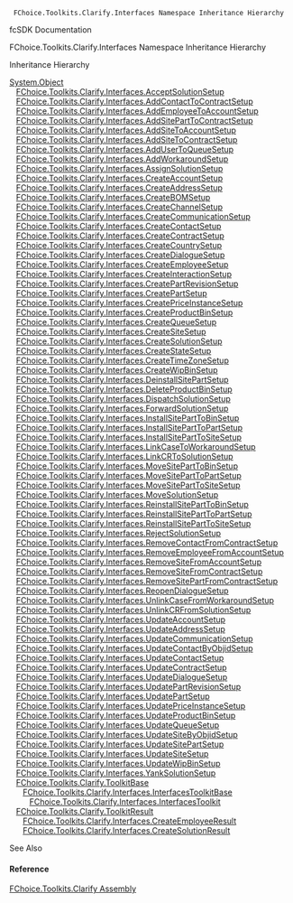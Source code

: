 ﻿     FChoice.Toolkits.Clarify.Interfaces Namespace Inheritance Hierarchy                                                   

fcSDK Documentation

FChoice.Toolkits.Clarify.Interfaces Namespace Inheritance Hierarchy

Inheritance Hierarchy

[System.Object](#)  
   [FChoice.Toolkits.Clarify.Interfaces.AcceptSolutionSetup](FChoice.Toolkits.Clarify~FChoice.Toolkits.Clarify.Interfaces.AcceptSolutionSetup.md)  
   [FChoice.Toolkits.Clarify.Interfaces.AddContactToContractSetup](FChoice.Toolkits.Clarify~FChoice.Toolkits.Clarify.Interfaces.AddContactToContractSetup.md)  
   [FChoice.Toolkits.Clarify.Interfaces.AddEmployeeToAccountSetup](FChoice.Toolkits.Clarify~FChoice.Toolkits.Clarify.Interfaces.AddEmployeeToAccountSetup.md)  
   [FChoice.Toolkits.Clarify.Interfaces.AddSitePartToContractSetup](FChoice.Toolkits.Clarify~FChoice.Toolkits.Clarify.Interfaces.AddSitePartToContractSetup.md)  
   [FChoice.Toolkits.Clarify.Interfaces.AddSiteToAccountSetup](FChoice.Toolkits.Clarify~FChoice.Toolkits.Clarify.Interfaces.AddSiteToAccountSetup.md)  
   [FChoice.Toolkits.Clarify.Interfaces.AddSiteToContractSetup](FChoice.Toolkits.Clarify~FChoice.Toolkits.Clarify.Interfaces.AddSiteToContractSetup.md)  
   [FChoice.Toolkits.Clarify.Interfaces.AddUserToQueueSetup](FChoice.Toolkits.Clarify~FChoice.Toolkits.Clarify.Interfaces.AddUserToQueueSetup.md)  
   [FChoice.Toolkits.Clarify.Interfaces.AddWorkaroundSetup](FChoice.Toolkits.Clarify~FChoice.Toolkits.Clarify.Interfaces.AddWorkaroundSetup.md)  
   [FChoice.Toolkits.Clarify.Interfaces.AssignSolutionSetup](FChoice.Toolkits.Clarify~FChoice.Toolkits.Clarify.Interfaces.AssignSolutionSetup.md)  
   [FChoice.Toolkits.Clarify.Interfaces.CreateAccountSetup](FChoice.Toolkits.Clarify~FChoice.Toolkits.Clarify.Interfaces.CreateAccountSetup.md)  
   [FChoice.Toolkits.Clarify.Interfaces.CreateAddressSetup](FChoice.Toolkits.Clarify~FChoice.Toolkits.Clarify.Interfaces.CreateAddressSetup.md)  
   [FChoice.Toolkits.Clarify.Interfaces.CreateBOMSetup](FChoice.Toolkits.Clarify~FChoice.Toolkits.Clarify.Interfaces.CreateBOMSetup.md)  
   [FChoice.Toolkits.Clarify.Interfaces.CreateChannelSetup](FChoice.Toolkits.Clarify~FChoice.Toolkits.Clarify.Interfaces.CreateChannelSetup.md)  
   [FChoice.Toolkits.Clarify.Interfaces.CreateCommunicationSetup](FChoice.Toolkits.Clarify~FChoice.Toolkits.Clarify.Interfaces.CreateCommunicationSetup.md)  
   [FChoice.Toolkits.Clarify.Interfaces.CreateContactSetup](FChoice.Toolkits.Clarify~FChoice.Toolkits.Clarify.Interfaces.CreateContactSetup.md)  
   [FChoice.Toolkits.Clarify.Interfaces.CreateContractSetup](FChoice.Toolkits.Clarify~FChoice.Toolkits.Clarify.Interfaces.CreateContractSetup.md)  
   [FChoice.Toolkits.Clarify.Interfaces.CreateCountrySetup](FChoice.Toolkits.Clarify~FChoice.Toolkits.Clarify.Interfaces.CreateCountrySetup.md)  
   [FChoice.Toolkits.Clarify.Interfaces.CreateDialogueSetup](FChoice.Toolkits.Clarify~FChoice.Toolkits.Clarify.Interfaces.CreateDialogueSetup.md)  
   [FChoice.Toolkits.Clarify.Interfaces.CreateEmployeeSetup](FChoice.Toolkits.Clarify~FChoice.Toolkits.Clarify.Interfaces.CreateEmployeeSetup.md)  
   [FChoice.Toolkits.Clarify.Interfaces.CreateInteractionSetup](FChoice.Toolkits.Clarify~FChoice.Toolkits.Clarify.Interfaces.CreateInteractionSetup.md)  
   [FChoice.Toolkits.Clarify.Interfaces.CreatePartRevisionSetup](FChoice.Toolkits.Clarify~FChoice.Toolkits.Clarify.Interfaces.CreatePartRevisionSetup.md)  
   [FChoice.Toolkits.Clarify.Interfaces.CreatePartSetup](FChoice.Toolkits.Clarify~FChoice.Toolkits.Clarify.Interfaces.CreatePartSetup.md)  
   [FChoice.Toolkits.Clarify.Interfaces.CreatePriceInstanceSetup](FChoice.Toolkits.Clarify~FChoice.Toolkits.Clarify.Interfaces.CreatePriceInstanceSetup.md)  
   [FChoice.Toolkits.Clarify.Interfaces.CreateProductBinSetup](FChoice.Toolkits.Clarify~FChoice.Toolkits.Clarify.Interfaces.CreateProductBinSetup.md)  
   [FChoice.Toolkits.Clarify.Interfaces.CreateQueueSetup](FChoice.Toolkits.Clarify~FChoice.Toolkits.Clarify.Interfaces.CreateQueueSetup.md)  
   [FChoice.Toolkits.Clarify.Interfaces.CreateSiteSetup](FChoice.Toolkits.Clarify~FChoice.Toolkits.Clarify.Interfaces.CreateSiteSetup.md)  
   [FChoice.Toolkits.Clarify.Interfaces.CreateSolutionSetup](FChoice.Toolkits.Clarify~FChoice.Toolkits.Clarify.Interfaces.CreateSolutionSetup.md)  
   [FChoice.Toolkits.Clarify.Interfaces.CreateStateSetup](FChoice.Toolkits.Clarify~FChoice.Toolkits.Clarify.Interfaces.CreateStateSetup.md)  
   [FChoice.Toolkits.Clarify.Interfaces.CreateTimeZoneSetup](FChoice.Toolkits.Clarify~FChoice.Toolkits.Clarify.Interfaces.CreateTimeZoneSetup.md)  
   [FChoice.Toolkits.Clarify.Interfaces.CreateWipBinSetup](FChoice.Toolkits.Clarify~FChoice.Toolkits.Clarify.Interfaces.CreateWipBinSetup.md)  
   [FChoice.Toolkits.Clarify.Interfaces.DeinstallSitePartSetup](FChoice.Toolkits.Clarify~FChoice.Toolkits.Clarify.Interfaces.DeinstallSitePartSetup.md)  
   [FChoice.Toolkits.Clarify.Interfaces.DeleteProductBinSetup](FChoice.Toolkits.Clarify~FChoice.Toolkits.Clarify.Interfaces.DeleteProductBinSetup.md)  
   [FChoice.Toolkits.Clarify.Interfaces.DispatchSolutionSetup](FChoice.Toolkits.Clarify~FChoice.Toolkits.Clarify.Interfaces.DispatchSolutionSetup.md)  
   [FChoice.Toolkits.Clarify.Interfaces.ForwardSolutionSetup](FChoice.Toolkits.Clarify~FChoice.Toolkits.Clarify.Interfaces.ForwardSolutionSetup.md)  
   [FChoice.Toolkits.Clarify.Interfaces.InstallSitePartToBinSetup](FChoice.Toolkits.Clarify~FChoice.Toolkits.Clarify.Interfaces.InstallSitePartToBinSetup.md)  
   [FChoice.Toolkits.Clarify.Interfaces.InstallSitePartToPartSetup](FChoice.Toolkits.Clarify~FChoice.Toolkits.Clarify.Interfaces.InstallSitePartToPartSetup.md)  
   [FChoice.Toolkits.Clarify.Interfaces.InstallSitePartToSiteSetup](FChoice.Toolkits.Clarify~FChoice.Toolkits.Clarify.Interfaces.InstallSitePartToSiteSetup.md)  
   [FChoice.Toolkits.Clarify.Interfaces.LinkCaseToWorkaroundSetup](FChoice.Toolkits.Clarify~FChoice.Toolkits.Clarify.Interfaces.LinkCaseToWorkaroundSetup.md)  
   [FChoice.Toolkits.Clarify.Interfaces.LinkCRToSolutionSetup](FChoice.Toolkits.Clarify~FChoice.Toolkits.Clarify.Interfaces.LinkCRToSolutionSetup.md)  
   [FChoice.Toolkits.Clarify.Interfaces.MoveSitePartToBinSetup](FChoice.Toolkits.Clarify~FChoice.Toolkits.Clarify.Interfaces.MoveSitePartToBinSetup.md)  
   [FChoice.Toolkits.Clarify.Interfaces.MoveSitePartToPartSetup](FChoice.Toolkits.Clarify~FChoice.Toolkits.Clarify.Interfaces.MoveSitePartToPartSetup.md)  
   [FChoice.Toolkits.Clarify.Interfaces.MoveSitePartToSiteSetup](FChoice.Toolkits.Clarify~FChoice.Toolkits.Clarify.Interfaces.MoveSitePartToSiteSetup.md)  
   [FChoice.Toolkits.Clarify.Interfaces.MoveSolutionSetup](FChoice.Toolkits.Clarify~FChoice.Toolkits.Clarify.Interfaces.MoveSolutionSetup.md)  
   [FChoice.Toolkits.Clarify.Interfaces.ReinstallSitePartToBinSetup](FChoice.Toolkits.Clarify~FChoice.Toolkits.Clarify.Interfaces.ReinstallSitePartToBinSetup.md)  
   [FChoice.Toolkits.Clarify.Interfaces.ReinstallSitePartToPartSetup](FChoice.Toolkits.Clarify~FChoice.Toolkits.Clarify.Interfaces.ReinstallSitePartToPartSetup.md)  
   [FChoice.Toolkits.Clarify.Interfaces.ReinstallSitePartToSiteSetup](FChoice.Toolkits.Clarify~FChoice.Toolkits.Clarify.Interfaces.ReinstallSitePartToSiteSetup.md)  
   [FChoice.Toolkits.Clarify.Interfaces.RejectSolutionSetup](FChoice.Toolkits.Clarify~FChoice.Toolkits.Clarify.Interfaces.RejectSolutionSetup.md)  
   [FChoice.Toolkits.Clarify.Interfaces.RemoveContactFromContractSetup](FChoice.Toolkits.Clarify~FChoice.Toolkits.Clarify.Interfaces.RemoveContactFromContractSetup.md)  
   [FChoice.Toolkits.Clarify.Interfaces.RemoveEmployeeFromAccountSetup](FChoice.Toolkits.Clarify~FChoice.Toolkits.Clarify.Interfaces.RemoveEmployeeFromAccountSetup.md)  
   [FChoice.Toolkits.Clarify.Interfaces.RemoveSiteFromAccountSetup](FChoice.Toolkits.Clarify~FChoice.Toolkits.Clarify.Interfaces.RemoveSiteFromAccountSetup.md)  
   [FChoice.Toolkits.Clarify.Interfaces.RemoveSiteFromContractSetup](FChoice.Toolkits.Clarify~FChoice.Toolkits.Clarify.Interfaces.RemoveSiteFromContractSetup.md)  
   [FChoice.Toolkits.Clarify.Interfaces.RemoveSitePartFromContractSetup](FChoice.Toolkits.Clarify~FChoice.Toolkits.Clarify.Interfaces.RemoveSitePartFromContractSetup.md)  
   [FChoice.Toolkits.Clarify.Interfaces.ReopenDialogueSetup](FChoice.Toolkits.Clarify~FChoice.Toolkits.Clarify.Interfaces.ReopenDialogueSetup.md)  
   [FChoice.Toolkits.Clarify.Interfaces.UnlinkCaseFromWorkaroundSetup](FChoice.Toolkits.Clarify~FChoice.Toolkits.Clarify.Interfaces.UnlinkCaseFromWorkaroundSetup.md)  
   [FChoice.Toolkits.Clarify.Interfaces.UnlinkCRFromSolutionSetup](FChoice.Toolkits.Clarify~FChoice.Toolkits.Clarify.Interfaces.UnlinkCRFromSolutionSetup.md)  
   [FChoice.Toolkits.Clarify.Interfaces.UpdateAccountSetup](FChoice.Toolkits.Clarify~FChoice.Toolkits.Clarify.Interfaces.UpdateAccountSetup.md)  
   [FChoice.Toolkits.Clarify.Interfaces.UpdateAddressSetup](FChoice.Toolkits.Clarify~FChoice.Toolkits.Clarify.Interfaces.UpdateAddressSetup.md)  
   [FChoice.Toolkits.Clarify.Interfaces.UpdateCommunicationSetup](FChoice.Toolkits.Clarify~FChoice.Toolkits.Clarify.Interfaces.UpdateCommunicationSetup.md)  
   [FChoice.Toolkits.Clarify.Interfaces.UpdateContactByObjidSetup](FChoice.Toolkits.Clarify~FChoice.Toolkits.Clarify.Interfaces.UpdateContactByObjidSetup.md)  
   [FChoice.Toolkits.Clarify.Interfaces.UpdateContactSetup](FChoice.Toolkits.Clarify~FChoice.Toolkits.Clarify.Interfaces.UpdateContactSetup.md)  
   [FChoice.Toolkits.Clarify.Interfaces.UpdateContractSetup](FChoice.Toolkits.Clarify~FChoice.Toolkits.Clarify.Interfaces.UpdateContractSetup.md)  
   [FChoice.Toolkits.Clarify.Interfaces.UpdateDialogueSetup](FChoice.Toolkits.Clarify~FChoice.Toolkits.Clarify.Interfaces.UpdateDialogueSetup.md)  
   [FChoice.Toolkits.Clarify.Interfaces.UpdatePartRevisionSetup](FChoice.Toolkits.Clarify~FChoice.Toolkits.Clarify.Interfaces.UpdatePartRevisionSetup.md)  
   [FChoice.Toolkits.Clarify.Interfaces.UpdatePartSetup](FChoice.Toolkits.Clarify~FChoice.Toolkits.Clarify.Interfaces.UpdatePartSetup.md)  
   [FChoice.Toolkits.Clarify.Interfaces.UpdatePriceInstanceSetup](FChoice.Toolkits.Clarify~FChoice.Toolkits.Clarify.Interfaces.UpdatePriceInstanceSetup.md)  
   [FChoice.Toolkits.Clarify.Interfaces.UpdateProductBinSetup](FChoice.Toolkits.Clarify~FChoice.Toolkits.Clarify.Interfaces.UpdateProductBinSetup.md)  
   [FChoice.Toolkits.Clarify.Interfaces.UpdateQueueSetup](FChoice.Toolkits.Clarify~FChoice.Toolkits.Clarify.Interfaces.UpdateQueueSetup.md)  
   [FChoice.Toolkits.Clarify.Interfaces.UpdateSiteByObjidSetup](FChoice.Toolkits.Clarify~FChoice.Toolkits.Clarify.Interfaces.UpdateSiteByObjidSetup.md)  
   [FChoice.Toolkits.Clarify.Interfaces.UpdateSitePartSetup](FChoice.Toolkits.Clarify~FChoice.Toolkits.Clarify.Interfaces.UpdateSitePartSetup.md)  
   [FChoice.Toolkits.Clarify.Interfaces.UpdateSiteSetup](FChoice.Toolkits.Clarify~FChoice.Toolkits.Clarify.Interfaces.UpdateSiteSetup.md)  
   [FChoice.Toolkits.Clarify.Interfaces.UpdateWipBinSetup](FChoice.Toolkits.Clarify~FChoice.Toolkits.Clarify.Interfaces.UpdateWipBinSetup.md)  
   [FChoice.Toolkits.Clarify.Interfaces.YankSolutionSetup](FChoice.Toolkits.Clarify~FChoice.Toolkits.Clarify.Interfaces.YankSolutionSetup.md)  
   [FChoice.Toolkits.Clarify.ToolkitBase](FChoice.Toolkits.Clarify~FChoice.Toolkits.Clarify.ToolkitBase.md)  
      [FChoice.Toolkits.Clarify.Interfaces.InterfacesToolkitBase](FChoice.Toolkits.Clarify~FChoice.Toolkits.Clarify.Interfaces.InterfacesToolkitBase.md)  
         [FChoice.Toolkits.Clarify.Interfaces.InterfacesToolkit](FChoice.Toolkits.Clarify~FChoice.Toolkits.Clarify.Interfaces.InterfacesToolkit.md)  
   [FChoice.Toolkits.Clarify.ToolkitResult](FChoice.Toolkits.Clarify~FChoice.Toolkits.Clarify.ToolkitResult.md)  
      [FChoice.Toolkits.Clarify.Interfaces.CreateEmployeeResult](FChoice.Toolkits.Clarify~FChoice.Toolkits.Clarify.Interfaces.CreateEmployeeResult.md)  
      [FChoice.Toolkits.Clarify.Interfaces.CreateSolutionResult](FChoice.Toolkits.Clarify~FChoice.Toolkits.Clarify.Interfaces.CreateSolutionResult.md)  

See Also

#### Reference

[FChoice.Toolkits.Clarify Assembly](FChoice.Toolkits.Clarify.md)